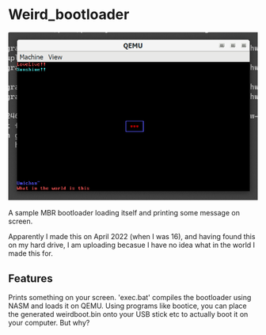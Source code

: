 # Weird_bootloader
![yay](sample.png)

A sample MBR bootloader loading itself and printing some message on screen.

Apparently I made this on April 2022 (when I was 16), and having found this on my hard drive, I am uploading becasue I have no idea what in the world I made this for.

## Features
Prints something on your screen.
'exec.bat' compiles the bootloader using NASM and loads it on QEMU. Using programs like bootice, you can place the generated weirdboot.bin onto your USB stick etc to actually boot it on your computer. But why?
